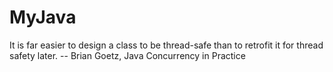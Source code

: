 # MyJava
It is far easier to design a class to be thread-safe than to retrofit it for thread safety later.
-- Brian Goetz, Java Concurrency in Practice
